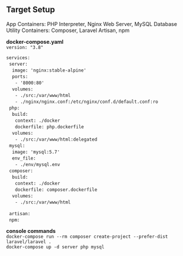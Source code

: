 ## Target Setup

App Containers: PHP Interpreter, Nginx Web Server, MySQL Database  
Utility Containers: Composer, Laravel Artisan, npm

__docker-compose.yaml__  
`version: "3.8"`  

`services: `  
&nbsp;&nbsp;`server:`  
&nbsp;&nbsp;&nbsp;&nbsp;`image: 'nginx:stable-alpine'`  
&nbsp;&nbsp;&nbsp;&nbsp;`ports:`  
&nbsp;&nbsp;&nbsp;&nbsp;&nbsp;&nbsp;`- '8000:80'`  
&nbsp;&nbsp;&nbsp;&nbsp;`volumes:`   
&nbsp;&nbsp;&nbsp;&nbsp;&nbsp;&nbsp;`- ./src:/var/www/html`  
&nbsp;&nbsp;&nbsp;&nbsp;&nbsp;&nbsp;`- ./nginx/nginx.conf:/etc/nginx/conf.d/default.conf:ro`  
&nbsp;&nbsp;`php:`  
&nbsp;&nbsp;&nbsp;&nbsp;`build:`  
&nbsp;&nbsp;&nbsp;&nbsp;&nbsp;&nbsp;`context: ./docker`  
&nbsp;&nbsp;&nbsp;&nbsp;&nbsp;&nbsp;`dockerfile: php.dockerfile`  
&nbsp;&nbsp;&nbsp;&nbsp;`volumes:`  
&nbsp;&nbsp;&nbsp;&nbsp;&nbsp;&nbsp;`- ./src:/var/www/html:delegated`  
&nbsp;&nbsp;`mysql:`  
&nbsp;&nbsp;&nbsp;&nbsp;`image: 'mysql:5.7'`  
&nbsp;&nbsp;&nbsp;&nbsp;`env_file:`  
&nbsp;&nbsp;&nbsp;&nbsp;&nbsp;&nbsp;`- ./env/mysql.env`  
&nbsp;&nbsp;`composer:`  
&nbsp;&nbsp;&nbsp;&nbsp;`build:`  
&nbsp;&nbsp;&nbsp;&nbsp;&nbsp;&nbsp;`context: ./docker`  
&nbsp;&nbsp;&nbsp;&nbsp;&nbsp;&nbsp;`dockerfile: composer.dockerfile`  
&nbsp;&nbsp;&nbsp;&nbsp;`volumes:`  
&nbsp;&nbsp;&nbsp;&nbsp;&nbsp;&nbsp;`- ./src:/var/www/html`  

&nbsp;&nbsp;`artisan:`  
&nbsp;&nbsp;`npm:`  
      
__console commands__  
`docker-compose run --rm composer create-project --prefer-dist laravel/laravel .`  
`docker-compose up -d server php mysql`

